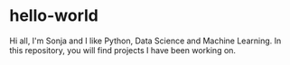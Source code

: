 # hello-world

Hi all, I'm Sonja and I like Python, Data Science and Machine Learning.
In this repository, you will find projects I have been working on.


